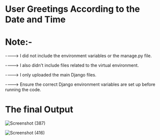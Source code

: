 # User Greetings According to the Date and Time

# Note:-
 ----> I did not include the environment variables or the manage.py file.

----> I also didn't include files related to the virtual environment.

----> I only uploaded the main Django files.

----> Ensure the correct Django environment variables are set up before running the code.

# The final Output 
![Screenshot (387)](https://github.com/user-attachments/assets/0939412f-c4aa-4893-a9b4-c35ec613d1ce)

![Screenshot (416)](https://github.com/user-attachments/assets/41076987-557b-46bb-9394-c27597a1a659)

